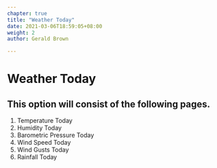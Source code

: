 ```yaml
---
chapter: true
title: "Weather Today"
date: 2021-03-06T18:59:05+08:00
weight: 2
author: Gerald Brown

---
```


# Weather Today

## This option will consist of the following pages.

1. Temperature Today
2. Humidity Today
3. Barometric Pressure Today
4. Wind Speed Today
5. Wind Gusts Today
6. Rainfall Today

